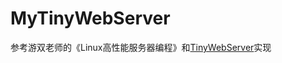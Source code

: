 # MyTinyWebServer
参考游双老师的《Linux高性能服务器编程》和[TinyWebServer](https://github.com/qinguoyi/TinyWebServer)实现
